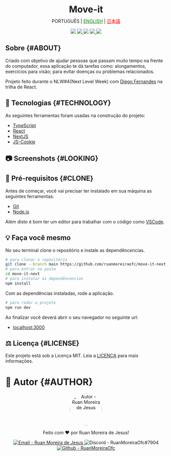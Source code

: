 <h1 style="text-align: center">Move-it</h1>

<p style="margin-top: -10px;text-align: center">
  <a>PORTUGUÊS</a>
  |
  <a href="README.md" style="color: green">ENGLISH</a>
  |
  <a href="#README_JAPANESE.md" style="color: red">日本語</a>
</p>

<p style="text-align: center">
    <img src="https://img.shields.io/github/languages/count/ruanmoreiraofc/move-it-next?label=Linguagens&style=for-the-badge">
    <a href="#CLONE">
        <img src="https://img.shields.io/github/repo-size/ruanmoreiraofc/move-it-next?label=Git%20Clone&style=for-the-badge">
    </a>
    <img src="https://img.shields.io/github/languages/code-size/ruanmoreiraofc/move-it-next?label=C%C3%B3digo&style=for-the-badge">
    <a href="#LICENSE">
        <img src="https://img.shields.io/github/license/ruanmoreiraofc/move-it-next?label=Licen%C3%A7a&style=for-the-badge">
    </a>
    <a href="https://github.com/ruanmoreiraofc/move-it-next/issues?q=is%3Aopen">
        <img src="https://img.shields.io/github/issues/ruanmoreiraofc/move-it-next?style=for-the-badge">
    </a>
</p>

## Sobre {#ABOUT}

Criado com objetivo de ajudar pessoas que passam muito tempo na frente do computador, essa aplicação te dá tarefas como: alongamentos, exercícios para visão; para evitar doenças ou problemas relacionados.

Projeto feito durante o NLW#4(Next Level Week) com <a href="https://github.com/diego3g" title="CTO da Rocketseat">Diego Fernandes</a> na trilha de React.

## :triangular_ruler: Tecnologias {#TECHNOLOGY}

As seguintes ferramentas foram usadas na construção do projeto:

- [TypeScript](https://www.typescriptlang.org/)
- [React](https://reactjs.org/)
- [NextJS](https://nextjs.org/)
- [JS-Cookie](https://github.com/js-cookie/js-cookie)

## :camera: Screenshots {#LOOKING}

## :electric_plug: Pré-requisitos {#CLONE}

Antes de começar, você vai precisar ter instalado em sua máquina as seguintes ferramentas:

- [Git](https://git-scm.com)
- [Node.js](https://nodejs.org/en/)

Além disto é bom ter um editor para trabalhar com o código como [VSCode](https://code.visualstudio.com/).

## :bulb: Faça você mesmo

No seu terminal clone o repositório e instale as dependêncencias.

```bash
# para clonar o repositório
git clone --branch main https://github.com/ruanmoreiraofc/move-it-next.git
# para entrar na pasta
cd move-it-next
# para instalar as dependêncencias
npm install
```

Com as dependências instaladas, rode a aplicação.

```bash
# para rodar o projeto
npm run dev
```

Ao finalizar você deverá abrir o seu navegador no seguinte url:
- [localhost:3000](http://localhost:3000)

## :balance_scale: Licença {#LICENSE}

Este projeto está sob a Licença MIT. Leia a [LICENÇA](LICENSE) para mais informações.

# :boy: Autor {#AUTHOR}
<div style="text-align: center">
  <p>
    <img
      alt="Autor - Ruan Moreira de Jesus"
      title="Ruan Moreira de Jesus"
      style="border-radius: 50%; width: 100px"
      src="http://github.com/ruanmoreiraofc.png">
  </p>

  Feito com :heart: por Ruan Moreira de Jesus!

  <a href="mailto:ruanmoreiraofc@hotmail.com" title="Entre em contato" target="_blank">
    <img alt="Email - Ruan Moreira de Jesus"
      src="https://img.shields.io/badge/Email--$?style=social&logo=microsoft-outlook" >
  </a>

  <span>
    <img
      alt="Discord - RuanMoreiraOfc#7904"
      title="RuanMoreiraOfc#7904"
      src="https://img.shields.io/badge/Discord--$?style=social&logo=discord" >
  </span>

  <a href="https://github.com/ruanmoreiraofc" title="Meu Github" target="_blank">
    <img
      alt="Github - RuanMoreiraOfc"
      src="https://img.shields.io/github/followers/ruanmoreiraofc?style=social">
  </a>
</div>